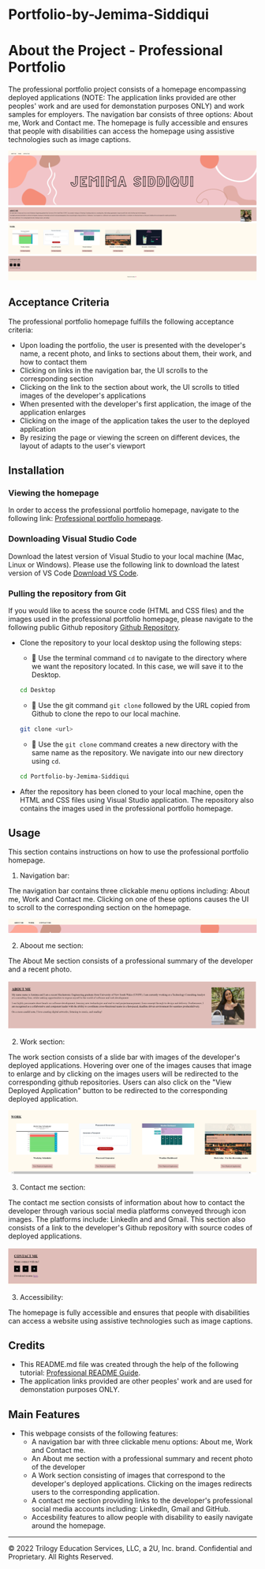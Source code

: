 # Portfolio-by-Jemima-Siddiqui

# About the Project - Professional Portfolio

The professional portfolio project consists of a homepage encompassing deployed applications (NOTE: The application links provided are other peoples' work and are used for demonstation purposes ONLY) and work samples for employers. The navigation bar  consists of three options: About me, Work and Contact me. The homepage is fully accessible and ensures that people with disabilities can access the homepage using assistive technologies such as image captions. 

![Professional portfolio homepage.](./assets/images/homepage-screenshot.png)

## Acceptance Criteria

The professional portfolio homepage fulfills the following acceptance criteria: 

* Upon loading the portfolio, the user is presented with the developer's name, a recent photo, and links to sections about them, their work, and how to contact them 
* Clicking on links in the navigation bar, the UI scrolls to the corresponding section
* Clicking on the link to the section about work, the UI scrolls to titled images of the developer's applications 
* When presented with the developer's first application, the image of the application enlarges
* Clicking on the image of the application takes the user to the deployed application 
* By resizing the page or viewing the screen on different devices, the layout of adapts to the user's viewport 

## Installation

### Viewing the homepage 

In order to access the professional portfolio homepage, navigate to the following link: 
 [Professional portfolio homepage](https://jemimasiddiqui.github.io/Portfolio-by-Jemima-Siddiqui/). 

### Downloading Visual Studio Code 

 Download the latest version of Visual Studio to your local machine (Mac, Linux or Windows). Please use the following link to download the latest version of VS Code [Download VS Code](https://code.visualstudio.com/download). 

### Pulling the repository from Git 

If you would like to acess the source code (HTML and CSS files) and the images used in the professional portfolio homepage, please navigate to the following public Github repository [Github Repository](https://github.com/JemimaSiddiqui/Portfolio-by-Jemima-Siddiqui.git). 

* Clone the repository to your local desktop using the following steps:

  * 🔑 Use the terminal command `cd` to navigate to the directory where we want the repository located. In this case, we will save it to the Desktop. 

  ```bash
  cd Desktop
  ```

  * 🔑 Use the git command `git clone` followed by the URL copied from Github to clone the repo to our local machine.

  ```bash
  git clone <url>
  ```

  * 🔑 Use the `git clone` command creates a new directory with the same name as the repository. We navigate into our new directory using `cd`.

  ```bash
  cd Portfolio-by-Jemima-Siddiqui
  ```
* After the repository has been cloned to your local machine, open the HTML and CSS files using Visual Studio application. The repository also contains the images used in the professional portfolio homepage. 

## Usage 

This section contains instructions on how to use the professional portfolio homepage. 

1. Navigation bar: 

The navigation bar contains three clickable menu options including: About me, Work and Contact me. Clicking on one of these options causes the UI to scroll to the corresponding section on the homepage.  

![Navigation bar image](./assets/images/navbar-screenshot.png)

2. Aboout me section: 

The About Me section consists of a professional summary of the developer and a recent photo. 

![About me section](./assets/images/aboutme-screenshot.png)

2. Work section: 

The work section consists of a slide bar with images of the developer's deployed applications. Hovering over one of the images causes that image to enlarge and by clicking on the images users will be redirected to the corresponding github repositories. Users can also click on the "View Deployed Application" button to be redirected to the corresponding deployed application. 

![Work section](./assets/images/work-screenshot.png)

3. Contact me section: 

The contact me section consists of information about how to contact the developer through various social media platforms conveyed through icon images. The platforms include: LinkedIn and and Gmail. This section also consists of a link to the developer's Github repository with source codes of deployed applications. 

![Contact me section](./assets/images/contactme-screenshot.png)

3. Accessibility: 

The homepage is fully accessible and ensures that people with disabilities can access a website using assistive technologies such as image captions. 

## Credits

* This README.md file was created through the help of the following tutorial: [Professional README Guide](https://coding-boot-camp.github.io/full-stack/github/professional-readme-guide).
* The application links provided are other peoples' work and are used for demonstation purposes ONLY.

## Main Features

* This webpage consists of the following features: 
  * A navigation bar with three clickable menu options: About me, Work and Contact me.
  * An About me section with a professional summary and recent photo of the developer 
  * A Work section consisting of images that correspond to the developer's deployed applications. Clicking on the images redirects users to the corresponding application. 
  * A contact me section providing links to the developer's professional social media accounts including: LinkedIn, Gmail and GitHub. 
  * Accesbility features to allow people with disability to easily navigate around the homepage. 

---
© 2022 Trilogy Education Services, LLC, a 2U, Inc. brand. Confidential and Proprietary. All Rights Reserved.

